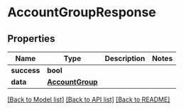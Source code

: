 # AccountGroupResponse

## Properties
Name | Type | Description | Notes
------------ | ------------- | ------------- | -------------
**success** | **bool** |  | 
**data** | [**AccountGroup**](AccountGroup.md) |  | 

[[Back to Model list]](../README.md#documentation-for-models) [[Back to API list]](../README.md#documentation-for-api-endpoints) [[Back to README]](../README.md)


